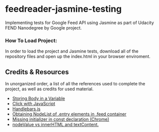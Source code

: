# feedreader-jasmine-testing
Implementing tests for Google Feed API using Jasmine as part of Udacity FEND Nanodegree by Google project.

### How To Load Project:
In order to load the project and Jasmine tests, download all of the repository files and open up the index.html in your browser enviroment.

## Credits & Resources
In unorganized order, a list of all the references used to complete the project, as well as credits for used material.
* [Storing Body in a Variable](https://stackoverflow.com/questions/14486227/get-the-value-of-the-body-id-and-store-as-a-variable-in-js?utm_medium=organic&utm_source=google_rich_qa&utm_campaign=google_rich_qa)
* [Click with JavaScript](https://www.w3schools.com/jsref/met_html_click.asp)
* [Handlebars.js](https://handlebarsjs.com/)
* [Obtaining NodeList of .entry elements in .feed container](https://developer.mozilla.org/en-US/docs/Web/API/Document/querySelectorAll)
* [Missing initializer in const declaration (Chrome)](https://developer.mozilla.org/en-US/docs/Web/JavaScript/Reference/Errors/Missing_initializer_in_const)
* [nodeValue vs innerHTML and textContent.](https://stackoverflow.com/questions/21311299/nodevalue-vs-innerhtml-and-textcontent-how-to-choose?utm_medium=organic&utm_source=google_rich_qa&utm_campaign=google_rich_qa)

